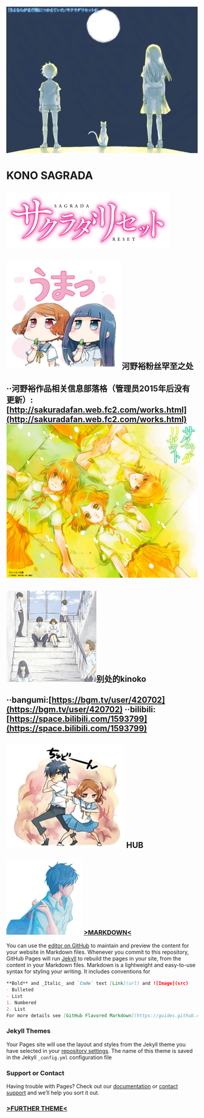 ![konoko Logo](./tsukinosuna.jpg)
# KONO SAGRADA
![SAGRADA RESET Logo](./contents_visual_logo.png)
-----------------------------------------------------------------------------------------------------------------------------
## ![SAGRADA](./a40b773fb80e7bec19fb037b242eb9389b506b15.jpg)河野裕粉丝罕至之处 
**··河野裕作品相关信息部落格（管理员2015年后没有更新）:**[http://sakuradafan.web.fc2.com/works.html](http://sakuradafan.web.fc2.com/works.html)
![SAGRADA](./db917aaa90e22086b79e9db999bfe3d0.JPG)<br/>
-----------------------------------------------------------------------------------------------------------------------------
## ![SAGRADA Logo](./konosagrada.png)别处的kinoko 
**··bangumi:**[https://bgm.tv/user/420702](https://bgm.tv/user/420702)
**··bilibili:**[https://space.bilibili.com/1593799](https://space.bilibili.com/1593799)
-----------------------------------------------------------------------------------------------------------------------------
## ![233](./d7e778738bd4b31c667f95218cd6277f9f2ff8f0.jpg) HUB
### ![KEI LOGO](./2017120326.gif) **[>MARKDOWN<](https://guides.github.com/features/mastering-markdown/)** 
You can use the [editor on GitHub](https://github.com/konosagrada/konosagrada.github.io/edit/master/index.md) to maintain and preview the content for your website in Markdown files.
Whenever you commit to this repository, GitHub Pages will run [Jekyll](https://jekyllrb.com/) to rebuild the pages in your site, from the content in your Markdown files.
Markdown is a lightweight and easy-to-use syntax for styling your writing. It includes conventions for
```markdown
**Bold** and _Italic_ and `Code` text [Link](url) and ![Image](src)
- Bulleted
- List
1. Numbered
2. List
For more details see [GitHub Flavored Markdown](https://guides.github.com/features/mastering-markdown/).
```
### Jekyll Themes
Your Pages site will use the layout and styles from the Jekyll theme you have selected in your [repository settings](https://github.com/konosagrada/konosagrada.github.io/settings). The name of this theme is saved in the Jekyll `_config.yml` configuration file
### Support or Contact
Having trouble with Pages? Check out our [documentation](https://help.github.com/categories/github-pages-basics/) or [contact support](https://github.com/contact) and we’ll help you sort it out.
### [>FURTHER THEME<](https://www.jekyll.com.cn/docs/step-by-step/04-layouts/)
